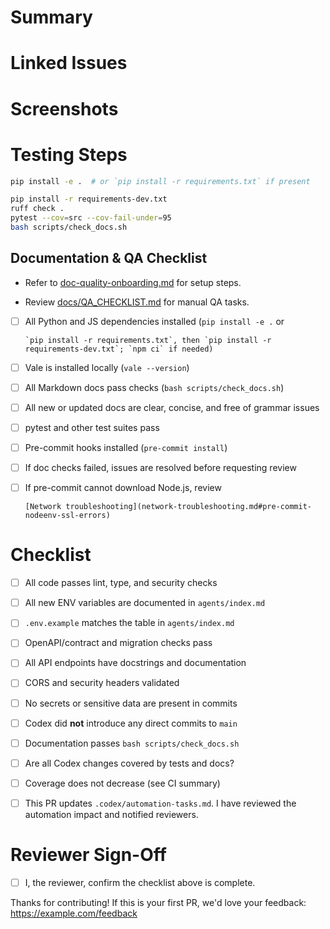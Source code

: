 # Summary

<!-- Provide a concise description of the change. Highlight major updates or new functionality. -->

# Linked Issues

<!-- List related issues. Use the `Closes #issue-number` syntax when applicable. -->

# Screenshots

<!-- Include before/after screenshots or GIFs if the change affects UI. -->

# Testing Steps

<!-- Detail how a reviewer can verify the change. Include any setup commands. -->

```bash
pip install -e .  # or `pip install -r requirements.txt` if present

pip install -r requirements-dev.txt
ruff check .
pytest --cov=src --cov-fail-under=95
bash scripts/check_docs.sh

```

## Documentation & QA Checklist

- Refer to [doc-quality-onboarding.md](doc-quality-onboarding.md) for setup steps.

- Review [docs/QA_CHECKLIST.md](QA_CHECKLIST.md) for manual QA tasks.

- [ ] All Python and JS dependencies installed (`pip install -e .` or

      `pip install -r requirements.txt`, then `pip install -r requirements-dev.txt`; `npm ci` if needed)

- [ ] Vale is installed locally (`vale --version`)

- [ ] All Markdown docs pass checks (`bash scripts/check_docs.sh`)

- [ ] All new or updated docs are clear, concise, and free of grammar issues

- [ ] pytest and other test suites pass

- [ ] Pre-commit hooks installed (`pre-commit install`)

- [ ] If doc checks failed, issues are resolved before requesting review

- [ ] If pre-commit cannot download Node.js, review

      [Network troubleshooting](network-troubleshooting.md#pre-commit-nodeenv-ssl-errors)

# Checklist

- [ ] All code passes lint, type, and security checks

- [ ] All new ENV variables are documented in `agents/index.md`

- [ ] `.env.example` matches the table in `agents/index.md`

- [ ] OpenAPI/contract and migration checks pass

- [ ] All API endpoints have docstrings and documentation

- [ ] CORS and security headers validated

- [ ] No secrets or sensitive data are present in commits

- [ ] Codex did **not** introduce any direct commits to `main`

- [ ] Documentation passes `bash scripts/check_docs.sh`

- [ ] Are all Codex changes covered by tests and docs?

- [ ] Coverage does not decrease (see CI summary)

- [ ] This PR updates `.codex/automation-tasks.md`. I have reviewed the automation impact and notified reviewers.

# Reviewer Sign-Off

- [ ] I, the reviewer, confirm the checklist above is complete.

Thanks for contributing! If this is your first PR, we'd love your feedback: https://example.com/feedback
